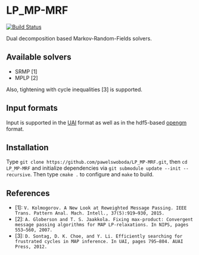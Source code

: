 LP_MP-MRF
========
[![Build Status](https://travis-ci.org/pawelswoboda/LP_MP-MRF.svg?branch=master)](https://travis-ci.org/pawelswoboda/LP_MP-MRF)

Dual decomposition based Markov-Random-Fields solvers.

## Available solvers
* SRMP [1]
* MPLP [2]

Also, tightening with cycle inequalities [3] is supported.

## Input formats
Input is supported in the [UAI](http://www.hlt.utdallas.edu/~vgogate/uai14-competition/modelformat.html) format as well as in the hdf5-based [opengm](https://github.com/opengm/opengm/) format.

## Installation
Type `git clone https://github.com/pawelswoboda/LP_MP-MRF.git`, then `cd LP_MP-MRF` and initialize dependencies via `git submodule update --init --recursive`.
Then type `cmake .` to configure and `make` to build.

## References
* [1]: `V. Kolmogorov. A New Look at Reweighted Message Passing. IEEE Trans. Pattern Anal. Mach. Intell., 37(5):919–930, 2015.`
* [2]: `A. Globerson and T. S. Jaakkola. Fixing max-product: Convergent message passing algorithms for MAP LP-relaxations. In NIPS, pages 553–560, 2007.`
* [3]: `D. Sontag, D. K. Choe, and Y. Li. Efficiently searching for frustrated cycles in MAP inference. In UAI, pages 795–804. AUAI Press, 2012.`
